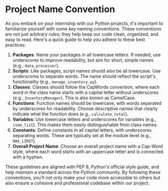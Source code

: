 # Project Name Convention

As you embark on your internship with our Python projects, it's important to familiarize yourself with some key naming conventions. These conventions are not just arbitrary rules; they help keep our code clean, organized, and easy to read. Here's a quick guide to help you adhere to these best practices:

1. **Packages**: Name your packages in all lowercase letters. If needed, use underscores to improve readability, but aim for short, simple names (e.g., `data_processor`).
2. **Scripts**: Like packages, script names should also be all lowercase. Use underscores to separate words. The name should reflect the script's functionality (e.g., `manage_inventory.py`).
3. **Classes**: Classes should follow the CapWords convention, where each word in the class name starts with a capital letter without underscores (e.g., `InventoryManager`). This is also known as CamelCase.
4. **Functions**: Function names should be lowercase, with words separated by underscores for readability. Choose descriptive names that clearly indicate what the function does (e.g., `calculate_total`).
5. **Variables**: Use lowercase letters and underscores for variables (e.g., `item_list`). This makes them easily distinguishable from class names.
6. **Constants**: Define constants in all capital letters, with underscores separating words. These are typically set at the module level (e.g., `MAX_LIMIT`).
7. **Overall Project Name**: Choose an overall project name with a Cap-Word style, where each word starts with an uppercase letter and is connected with a hyphen.

These guidelines are aligned with PEP 8, Python's official style guide, and help maintain a standard across the Python community. By following these conventions, you'll not only make your code more accessible to others but also ensure a cohesive and professional codebase within our project.